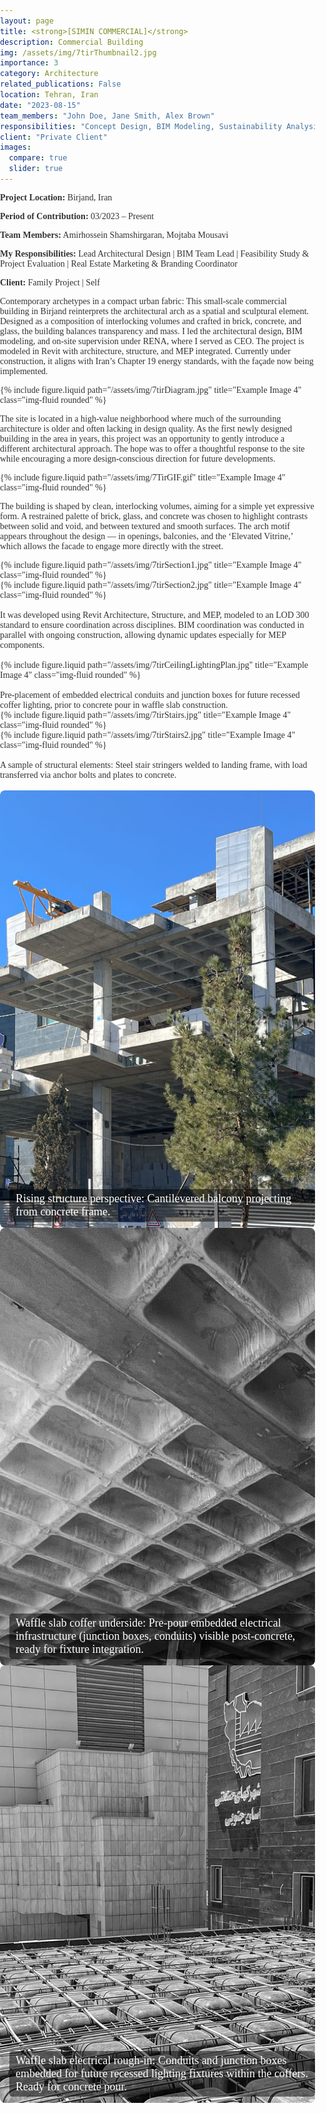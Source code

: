 ```yaml
---
layout: page
title: <strong>[SIMIN COMMERCIAL]</strong>
description: Commercial Building
img: /assets/img/7tirThumbnail2.jpg
importance: 3
category: Architecture
related_publications: False
location: Tehran, Iran
date: "2023-08-15"
team_members: "John Doe, Jane Smith, Alex Brown"
responsibilities: "Concept Design, BIM Modeling, Sustainability Analysis"
client: "Private Client"
images:
  compare: true
  slider: true
---
```

<!-- Project Details Section -->

  <div class="row">
    <div class="col-md-6">
      <p><strong>Project Location:</strong> Birjand, Iran</p>
      <p><strong>Period of Contribution:</strong> 03/2023 – Present</p>
      <p><strong>Team Members:</strong> Amirhossein Shamshirgaran, Mojtaba Mousavi </p>
    </div>
    <div class="col-md-6">
      <p><strong>My Responsibilities:</strong> Lead Architectural Design | BIM Team Lead | Feasibility Study & Project Evaluation | Real Estate Marketing & Branding Coordinator</p>
      <p><strong>Client:</strong> Family Project | Self</p>
    </div>
  </div>



 Contemporary archetypes in a compact urban fabric: This small-scale commercial building in Birjand reinterprets the architectural arch as a spatial and sculptural element. Designed as a composition of interlocking volumes and crafted in brick, concrete, and glass, the building balances transparency and mass. I led the architectural design, BIM modeling, and on-site supervision under RENA, where I served as CEO. The project is modeled in Revit with architecture, structure, and MEP integrated. Currently under construction, it aligns with Iran’s Chapter 19 energy standards, with the façade now being implemented.


  <!-- Another Row of Images -->
  <div class="row">
    <div class="col-sm mt-3 mt-md-0">
      {% include figure.liquid path="/assets/img/7tirDiagram.jpg" title="Example Image 4" class="img-fluid rounded" %}
    </div>
  </div>

 The site is located in a high-value neighborhood where much of the surrounding architecture is older and often lacking in design quality. As the first newly designed building in the area in years, this project was an opportunity to gently introduce a different architectural approach. The hope was to offer a thoughtful response to the site while encouraging a more design-conscious direction for future developments.


<!-- Another Row of Images -->
  <div class="row">
    <div class="col-sm mt-3 mt-md-0">
      {% include figure.liquid path="/assets/img/7TirGIF.gif" title="Example Image 4" class="img-fluid rounded" %}
    </div>
  </div>

 The building is shaped by clean, interlocking volumes, aiming for a simple yet expressive form. A restrained palette of brick, glass, and concrete was chosen to highlight contrasts between solid and void, and between textured and smooth surfaces. The arch motif appears throughout the design — in openings, balconies, and the ‘Elevated Vitrine,’ which allows the facade to engage more directly with the street.

  <!-- Another Row of Images -->
  <div class="row">
    <div class="col-sm mt-3 mt-md-0">
      {% include figure.liquid path="/assets/img/7tirSection1.jpg" title="Example Image 4" class="img-fluid rounded" %}
    </div>
  </div>

 <!-- Another Row of Images -->
  <div class="row">
    <div class="col-sm mt-3 mt-md-0">
      {% include figure.liquid path="/assets/img/7tirSection2.jpg" title="Example Image 4" class="img-fluid rounded" %}
    </div>
  </div>
<br>
It was developed using Revit Architecture, Structure, and MEP, modeled to an LOD 300 standard to ensure coordination across disciplines. BIM coordination was conducted in parallel with ongoing construction, allowing dynamic updates especially for MEP components. 
<br><br>

 <!-- Another Row of Images -->
  <div class="row">
    <div class="col-sm mt-3 mt-md-0">
      {% include figure.liquid path="/assets/img/7tirCeilingLightingPlan.jpg" title="Example Image 4" class="img-fluid rounded" %}
    </div>
  </div>
<br>
Pre-placement of embedded electrical conduits and junction boxes for future recessed coffer lighting, prior to concrete pour in waffle slab construction.

<!-- Another Row of Images -->
  <div class="row">
    <div class="col-sm mt-3 mt-md-0">
      {% include figure.liquid path="/assets/img/7tirStairs.jpg" title="Example Image 4" class="img-fluid rounded" %}
    </div>
  </div>


<!-- Another Row of Images -->
  <div class="row">
    <div class="col-sm mt-3 mt-md-0">
      {% include figure.liquid path="/assets/img/7tirStairs2.jpg" title="Example Image 4" class="img-fluid rounded" %}
    </div>
  </div>

<br>
A sample of structural elements: Steel stair stringers welded to landing frame, with load transferred via anchor bolts and plates to concrete. 
<br><br>

<!-- Image Slider -->
<div class="slider-container">
  <div class="swiper mySwiper">
    <div class="swiper-wrapper">
      <!-- Slide 1 -->
      <div class="swiper-slide">
        <img src="/assets/img/7tirProgressPhoto.jpg" alt="Progress">
        <div class="caption">Rising structure perspective: Cantilevered balcony projecting from concrete frame. </div>
      </div>
      <!-- Slide 2 -->
      <div class="swiper-slide">
        <img src="/assets/img/7tirCeiling.jpg" alt="Waffle Structure">
        <div class="caption">Waffle slab coffer underside: Pre-pour embedded electrical infrastructure (junction boxes, conduits) visible post-concrete, ready for fixture integration.</div>
      </div>
      <!-- Slide 3 -->
      <div class="swiper-slide">
        <img src="/assets/img/7tirCeilingLighting2.jpg" alt="Waffle Lightning">
        <div class="caption"> Waffle slab electrical rough-in: Conduits and junction boxes embedded for future recessed lighting fixtures within the coffers. Ready for concrete pour.</div>
      </div>
    </div>
    <!-- Navigation Buttons -->
    <div class="swiper-button-next"></div>
    <div class="swiper-button-prev"></div>
    <!-- Pagination Dots -->
    <div class="swiper-pagination"></div>
  </div>
</div>

<br><br>


<!-- Include Swiper.js Library -->
<link rel="stylesheet" href="https://cdn.jsdelivr.net/npm/swiper/swiper-bundle.min.css">
<script src="https://cdn.jsdelivr.net/npm/swiper/swiper-bundle.min.js"></script>

<!-- Initialize Swiper -->
<script>
  var swiper = new Swiper(".mySwiper", {
    slidesPerView: 1,
    spaceBetween: 10,
    loop: true,
    navigation: {
      nextEl: ".swiper-button-next",
      prevEl: ".swiper-button-prev",
    },
    pagination: {
      el: ".swiper-pagination",
      clickable: true,
    },
  });
</script>

<!-- CSS for Styling -->
<style>/* Slider Container */
.slider-container {
  width: 100%;
  max-width: 900px; /* Controls max width on larger screens */
  margin: auto;
}

/* Slider Images */
.swiper-slide {
  position: relative;
  width: 100%;
  height: 100vh; /* Use relative height for responsiveness */
  max-height: 700px; /* Prevents excessive stretching */
  display: flex;
  align-items: center;
  justify-content: center;
}

/* Image Styling */
.swiper-slide img {
  width: 100%;
  height: 100%;
  object-fit: cover; /* Ensures full coverage without distortion */
  border-radius: 8px;
}

/* Navigation Arrows */
.swiper-button-next,
.swiper-button-prev {
  color: black !important; /* Changes arrow color to black */
}

/* Caption */
.caption {
  position: absolute;
  bottom: 10px;
  left: 15px;
  background: rgba(0, 0, 0, 0.49);
  color: white;
  padding: 5px 10px;
  font-size: 18px;
  border-radius: 5px;
}

/* Responsive Design for Mobile */
@media (max-width: 768px) {
  .swiper-slide {
    height: 40vh; /* Reduce height on smaller screens */
  }

  .swiper-slide img {
    object-fit: contain; /* Avoid excessive cropping on small screens */
  }

  .caption {
    font-size: 14px; /* Adjust caption size */
    padding: 4px 8px;
  }
}

</style>


  <!-- Google Fonts -->
  <link href="https://fonts.googleapis.com/css2?family=Work+Sans:ital,wght@0,100..900;1,100..900&display=swap" rel="stylesheet" rel="stylesheet" rel="stylesheet">
  
  <!-- Add your custom styles -->
  <style>
    /* General Styling */
    body {
       font-family: "Work Sans", serif;
        font-optical-sizing: auto;
        font-weight: <weight>;
        font-style: Bold;
      color: #333;
      margin: 0;
      padding: 0;
    }